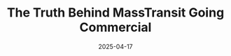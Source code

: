 ---
title: 'The Truth Behind MassTransit Going Commercial'
url: https://www.youtube.com/watch?v=w0k9i4ZDyiI
date: '2025-04-17'
mentionOnly: true
---